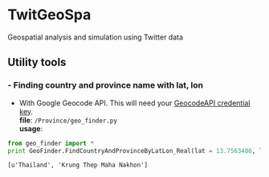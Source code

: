 # TwitGeoSpa
Geospatial analysis and simulation using Twitter data


## Utility tools
### - Finding country and province name with lat, lon  
  - With Google Geocode API. This will need your [GeocodeAPI credential key](https://developers.google.com/maps/documentation/geocoding/get-api-key).  
**file**: `/Province/geo_finder.py`  
**usage**:  
```python
from geo_finder import *
print GeoFinder.FindCountryAndProvinceByLatLon_Real(lat = 13.7563486, lon = 100.4557333)
```
   ```
   [u'Thailand', 'Krung Thep Maha Nakhon']
   ```

